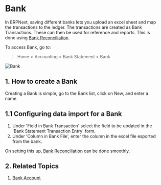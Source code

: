 <!-- add-breadcrumbs -->
# Bank

In ERPNext, saving different banks lets you upload an excel sheet and map the transactions to the ledger. The transactions are created as Bank Transactions. These can then be used for reference and reports. This is done using [Bank Reconciliation](/docs/v13/user/manual/en/accounts/bank-reconciliation).

To access Bank, go to:
> Home > Accounting > Bank Statement > Bank

![Bank](/docs/v13/assets/img/accounts/bank.png)

## 1. How to create a Bank
Creating a Bank is simple, go to the Bank list, click on New, and enter a name.

## 1.1 Configuring data import for a Bank

1. Under 'Field in Bank Transaction' select the field to be updated in the 'Bank Statement Transaction Entry' form.
1. Under 'Column in Bank File', enter the column in the excel file exported from the bank.

On setting this up, [Bank Reconciliation](/docs/v13/user/manual/en/accounts/bank-reconciliation) can be done smoothly.

## 2. Related Topics
1. [Bank Account](/docs/v13/user/manual/en/accounts/bank-account)
